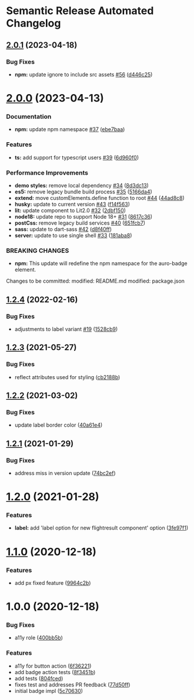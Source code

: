# Semantic Release Automated Changelog

## [2.0.1](https://github.com/AlaskaAirlines/auro-badge/compare/v2.0.0...v2.0.1) (2023-04-18)


### Bug Fixes

* **npm:** update ignore to include src assets [#56](https://github.com/AlaskaAirlines/auro-badge/issues/56) ([d446c25](https://github.com/AlaskaAirlines/auro-badge/commit/d446c25a90f1093aaf6a7e72d196e80200f8c4ac))

# [2.0.0](https://github.com/AlaskaAirlines/auro-badge/compare/v1.2.4...v2.0.0) (2023-04-13)


### Documentation

* **npm:** update npm namespace [#37](https://github.com/AlaskaAirlines/auro-badge/issues/37) ([ebe7baa](https://github.com/AlaskaAirlines/auro-badge/commit/ebe7baa030903dc0a82b52faba2a1d2e8fd71b14))


### Features

* **ts:** add support for typescript users [#39](https://github.com/AlaskaAirlines/auro-badge/issues/39) ([6d960f0](https://github.com/AlaskaAirlines/auro-badge/commit/6d960f024e9c5227653b1a79332c142889f31623))


### Performance Improvements

* **demo styles:** remove local dependency [#34](https://github.com/AlaskaAirlines/auro-badge/issues/34) ([8d3dc13](https://github.com/AlaskaAirlines/auro-badge/commit/8d3dc139af200d6e11618db21b04cddcf36df1d3))
* **es5:** remove legacy bundle build process [#35](https://github.com/AlaskaAirlines/auro-badge/issues/35) ([5166da4](https://github.com/AlaskaAirlines/auro-badge/commit/5166da4e5046fda301b8a52dc8eba329b43ef0b9))
* **extend:** move customElements.define function to root [#44](https://github.com/AlaskaAirlines/auro-badge/issues/44) ([44ad8c8](https://github.com/AlaskaAirlines/auro-badge/commit/44ad8c86715e525590eeba7b73179f6f7589898c))
* **husky:** update to current version [#43](https://github.com/AlaskaAirlines/auro-badge/issues/43) ([f14f563](https://github.com/AlaskaAirlines/auro-badge/commit/f14f563fe871aac20b411c735343ebe32dfd6c35))
* **lit:** update component to Lit2.0 [#32](https://github.com/AlaskaAirlines/auro-badge/issues/32) ([2dbf150](https://github.com/AlaskaAirlines/auro-badge/commit/2dbf15073be19ba40f79649abdef4d72caae21b8))
* **node18:** update repo to support Node 18+ [#31](https://github.com/AlaskaAirlines/auro-badge/issues/31) ([8617c36](https://github.com/AlaskaAirlines/auro-badge/commit/8617c36d0867314bdf7ef1ea0183d41b2bb5ea64))
* **postCss:** remove legacy build services [#40](https://github.com/AlaskaAirlines/auro-badge/issues/40) ([651fcb7](https://github.com/AlaskaAirlines/auro-badge/commit/651fcb796725e4096562c5c99bf12f12da2d7817))
* **sass:** update to dart-sass [#42](https://github.com/AlaskaAirlines/auro-badge/issues/42) ([d8f40ff](https://github.com/AlaskaAirlines/auro-badge/commit/d8f40ffb8196e73ceff63d4d45ccc7e15fbd1087))
* **server:** update to use single shell [#33](https://github.com/AlaskaAirlines/auro-badge/issues/33) ([181aba8](https://github.com/AlaskaAirlines/auro-badge/commit/181aba8a283174b25abf65d7699b305f962b5efe))


### BREAKING CHANGES

* **npm:** This update will redefine the npm namespace
for the auro-badge element.

Changes to be committed:
modified:   README.md
modified:   package.json

## [1.2.4](https://github.com/AlaskaAirlines/auro-badge/compare/v1.2.3...v1.2.4) (2022-02-16)


### Bug Fixes

* adjustments to label variant [#19](https://github.com/AlaskaAirlines/auro-badge/issues/19) ([1528cb9](https://github.com/AlaskaAirlines/auro-badge/commit/1528cb9490bafdba4055a830e7576daf99df4759))

## [1.2.3](https://github.com/AlaskaAirlines/auro-badge/compare/v1.2.2...v1.2.3) (2021-05-27)


### Bug Fixes

* reflect attributes used for styling ([cb2188b](https://github.com/AlaskaAirlines/auro-badge/commit/cb2188bf9b34b32028f214395d65e241447393a5))

## [1.2.2](https://github.com/AlaskaAirlines/auro-badge/compare/v1.2.1...v1.2.2) (2021-03-02)


### Bug Fixes

* update label border color ([40a61e4](https://github.com/AlaskaAirlines/auro-badge/commit/40a61e4ebe69fa2e729da530b173becff190524f))

## [1.2.1](https://github.com/AlaskaAirlines/auro-badge/compare/v1.2.0...v1.2.1) (2021-01-29)


### Bug Fixes

* address miss in version update ([74bc2ef](https://github.com/AlaskaAirlines/auro-badge/commit/74bc2ef2f5b09ea015468f3dfb0e3b247b7b3689))

# [1.2.0](https://github.com/AlaskaAirlines/auro-badge/compare/v1.1.0...v1.2.0) (2021-01-28)


### Features

* **label:** add 'label option for new flightresult component' option ([3fe97f1](https://github.com/AlaskaAirlines/auro-badge/commit/3fe97f1b1ffde6371b3619dec5644e48566ecbb0))

# [1.1.0](https://github.com/AlaskaAirlines/auro-badge/compare/v1.0.0...v1.1.0) (2020-12-18)


### Features

* add px fixed feature ([9964c2b](https://github.com/AlaskaAirlines/auro-badge/commit/9964c2b54a6f555a9729f0b09686772876683d0a))

# 1.0.0 (2020-12-18)


### Bug Fixes

* a11y role ([400bb5b](https://github.com/AlaskaAirlines/auro-badge/commit/400bb5bc0ed87af10190baef4b294baee091b6b9))


### Features

* a11y for button action ([6f36221](https://github.com/AlaskaAirlines/auro-badge/commit/6f36221ccaf91a61ebefbc5c008b1cb8bcc7fa79))
* add badge action tests ([8f3451b](https://github.com/AlaskaAirlines/auro-badge/commit/8f3451ba9ca191442c573a9b24b54d2071a69b3d))
* add tests ([804fced](https://github.com/AlaskaAirlines/auro-badge/commit/804fced593bf0eea847f164db2921db038bdaf11))
* fixes test and addresses PR feedback ([77d50ff](https://github.com/AlaskaAirlines/auro-badge/commit/77d50ffb2958dccc79962780efb75e8ddab68a3a))
* initial badge impl ([5c70630](https://github.com/AlaskaAirlines/auro-badge/commit/5c7063050873d3344d64fddf9fd7212e10f36a33))
